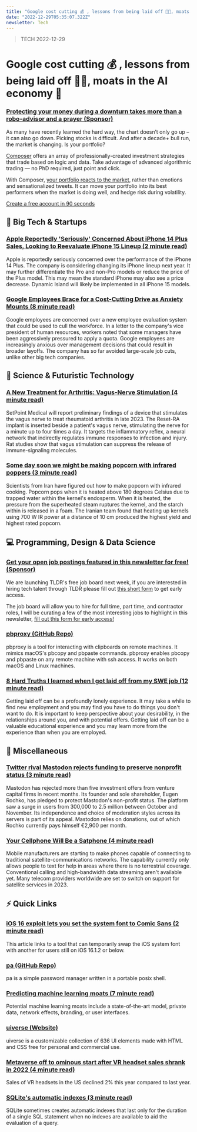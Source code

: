 ```yaml
---
title: "Google cost cutting 💰 , lessons from being laid off 👨‍💻, moats in the AI economy 🏰"
date: "2022-12-29T05:35:07.322Z"
newsletter: Tech
---
```


> TECH 2022-12-29

# Google cost cutting 💰 , lessons from being laid off 👨‍💻, moats in the AI economy 🏰

### [Protecting your money during a downturn takes more than a robo-advisor and a prayer (Sponsor)](https://www.composer.trade/?utm_source=tldr&amp;utm_medium=newsletter&amp;utm_campaign=12-29-22&amp;utm_content=homepage)

As many have recently learned the hard way, the chart doesn’t only go up – it can also go down. Picking stocks is difficult. And after a decade+ bull run, the market is changing. Is your portfolio?

[Composer](https://www.composer.trade/?utm_source=tldr&utm_medium=newsletter&utm_campaign=12-29-22&utm_content=homepage) offers an array of professionally-created investment strategies that trade based on logic and data. Take advantage of advanced algorithmic trading — no PhD required, just point and click.

With Composer, [your portfolio reacts to the market](https://www.composer.trade/?utm_source=tldr&utm_medium=newsletter&utm_campaign=12-29-22&utm_content=homepage), rather than emotions and sensationalized tweets. It can move your portfolio into its best performers when the market is doing well, and hedge risk during volatility.

[Create a free account in 90 seconds](https://www.composer.trade/?utm_source=tldr&utm_medium=newsletter&utm_campaign=12-29-22&utm_content=homepage)

## 📱 Big Tech & Startups

### [Apple Reportedly 'Seriously' Concerned About iPhone 14 Plus Sales, Looking to Reevaluate iPhone 15 Lineup (2 minute read)](https://www.macrumors.com/2022/12/28/apple-reevaluate-iphone-15-lineup/?utm_source=tldrnewsletter)

Apple is reportedly seriously concerned over the performance of the iPhone 14 Plus. The company is considering changing its iPhone lineup next year. It may further differentiate the Pro and non-Pro models or reduce the price of the Plus model. This may mean the standard iPhone may also see a price decrease. Dynamic Island will likely be implemented in all iPhone 15 models.


### [Google Employees Brace for a Cost-Cutting Drive as Anxiety Mounts (8 minute read)](https://archive.ph/5XZZW?utm_source=tldrnewsletter)

Google employees are concerned over a new employee evaluation system that could be used to cull the workforce. In a letter to the company's vice president of human resources, workers noted that some managers have been aggressively pressured to apply a quota. Google employees are increasingly anxious over management decisions that could result in broader layoffs. The company has so far avoided large-scale job cuts, unlike other big tech companies.

## 🚀 Science & Futuristic Technology

### [A New Treatment for Arthritis: Vagus-Nerve Stimulation (4 minute read)](https://spectrum.ieee.org/rhumatoid-arthritis?utm_source=tldrnewsletter)

SetPoint Medical will report preliminary findings of a device that stimulates the vagus nerve to treat rheumatoid arthritis in late 2023. The Reset-RA implant is inserted beside a patient's vagus nerve, stimulating the nerve for a minute up to four times a day. It targets the inflammatory reflex, a neural network that indirectly regulates immune responses to infection and injury. Rat studies show that vagus stimulation can suppress the release of immune-signaling molecules.

### [Some day soon we might be making popcorn with infrared poppers (3 minute read)](https://arstechnica.com/science/2022/12/these-scientists-figured-out-how-to-make-tasty-popcorn-with-infrared-cooking/?utm_source=tldrnewsletter)

Scientists from Iran have figured out how to make popcorn with infrared cooking. Popcorn pops when it is heated above 180 degrees Celsius due to trapped water within the kernel's endosperm. When it is heated, the pressure from the superheated steam ruptures the kernel, and the starch within is released in a foam. The Iranian team found that heating up kernels using 700 W IR power at a distance of 10 cm produced the highest yield and highest rated popcorn.

## 💻 Programming, Design & Data Science

### [Get your open job postings featured in this newsletter for free! (Sponsor)](https://danni763618.typeform.com/to/P4Bvu79U)

We are launching TLDR's free job board next week, if you are interested in hiring tech talent through TLDR please fill out [this short form](https://danni763618.typeform.com/to/P4Bvu79U) to get early access.

The job board will allow you to hire for full time, part time, and contractor roles, I will be curating a few of the most interesting jobs to highlight in this newsletter, [fill out this form for early access!](https://danni763618.typeform.com/to/P4Bvu79U)

### [pbproxy (GitHub Repo)](https://github.com/nikvdp/pbproxy?utm_source=tldrnewsletter)

pbproxy is a tool for interacting with clipboards on remote machines. It mimics macOS's pbcopy and pbpaste commands. pbproxy enables pbcopy and pbpaste on any remote machine with ssh access. It works on both macOS and Linux machines.

### [8 Hard Truths I learned when I got laid off from my SWE job (12 minute read)](https://www.stevenbuccini.com/8-hard-truths-on-getting-laid-off?utm_source=tldrnewsletter)

Getting laid off can be a profoundly lonely experience. It may take a while to find new employment and you may find you have to do things you don't want to do. It is important to keep perspective about your desirability, in the relationships around you, and with potential offers. Getting laid off can be a valuable educational experience and you may learn more from the experience than when you are employed.

## 🎁 Miscellaneous

### [Twitter rival Mastodon rejects funding to preserve nonprofit status (3 minute read)](https://arstechnica.com/tech-policy/2022/12/twitter-rival-mastodon-rejects-funding-to-preserve-nonprofit-status/?utm_source=tldrnewsletter)

Mastodon has rejected more than five investment offers from venture capital firms in recent months. Its founder and sole shareholder, Eugen Rochko, has pledged to protect Mastodon's non-profit status. The platform saw a surge in users from 300,000 to 2.5 million between October and November. Its independence and choice of moderation styles across its servers is part of its appeal. Mastodon relies on donations, out of which Rochko currently pays himself €2,900 per month.

### [Your Cellphone Will Be a Satphone (4 minute read)](https://spectrum.ieee.org/satellite-cellphone?utm_source=tldrnewsletter)

Mobile manufacturers are starting to make phones capable of connecting to traditional satellite-communications networks. The capability currently only allows people to text for help in areas where there is no terrestrial coverage. Conventional calling and high-bandwidth data streaming aren't available yet. Many telecom providers worldwide are set to switch on support for satellite services in 2023.

## ⚡ Quick Links

### [iOS 16 exploit lets you set the system font to Comic Sans (2 minute read)](https://arstechnica.com/gadgets/2022/12/ios-16-exploit-lets-you-set-the-system-font-to-comic-sans-and-other-things/?utm_source=tldrnewsletter)

This article links to a tool that can temporarily swap the iOS system font with another for users still on iOS 16.1.2 or below.

### [pa (GitHub Repo)](https://github.com/biox/pa?utm_source=tldrnewsletter)

pa is a simple password manager written in a portable posix shell.

### [Predicting machine learning moats (7 minute read)](https://robotic.substack.com/p/ml-moats?utm_source=tldrnewsletter)

Potential machine learning moats include a state-of-the-art model, private data, network effects, branding, or user interfaces.

### [uiverse (Website)](https://uiverse.io/?ref=producthunt?utm_source=tldrnewsletter)

uiverse is a customizable collection of 636 UI elements made with HTML and CSS free for personal and commercial use.

### [Metaverse off to ominous start after VR headset sales shrank in 2022 (4 minute read)](https://www.cnbc.com/2022/12/28/metaverse-off-to-ominous-start-after-vr-headset-sales-shrank-in-2022.html?utm_source=tldrnewsletter)

Sales of VR headsets in the US declined 2% this year compared to last year.

### [SQLite's automatic indexes (3 minute read)](https://misfra.me/2022/sqlite-automatic-indexes/?utm_source=tldrnewsletter)

SQLite sometimes creates automatic indexes that last only for the duration of a single SQL statement when no indexes are available to aid the evaluation of a query.